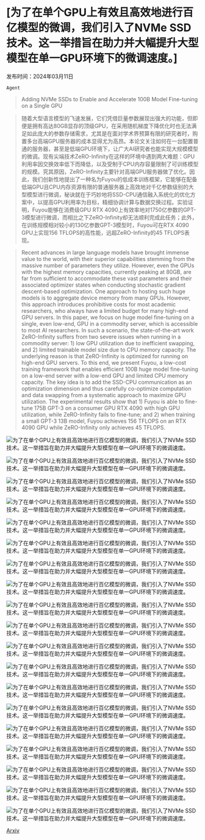 # [为了在单个GPU上有效且高效地进行百亿模型的微调，我们引入了NVMe SSD技术。这一举措旨在助力并大幅提升大型模型在单一GPU环境下的微调速度。]

发布时间：2024年03月11日

`Agent`

> Adding NVMe SSDs to Enable and Accelerate 100B Model Fine-tuning on a Single GPU

> 随着大型语言模型的飞速发展，它们凭借巨量参数展现出强大的功能，但即便是拥有高达80GB显存的顶级GPU，在采用随机梯度下降优化时也无法满足如此庞大的参数存储需求，尤其是在面对学术界预算有限的研究者时，购置多台高端GPU服务器的成本显得尤为高昂。本论文关注如何在一台配置普通的服务器，甚至是低端GPU环境下，让广大AI研究者也能实现大规模模型的微调。现有尖端技术ZeRO-Infinity在这样的环境中遇到两大难题：GPU利用率因交换效率低下而降低，以及受制于CPU内存容量限制了可训练模型的规模。究其原因，ZeRO-Infinity主要针对高端GPU服务器做了优化。因此，我们创新性地提出了一种名为Fuyou的低成本训练框架，它能够在配备低端GPU且CPU内存资源有限的普通服务器上高效地对千亿参数级别的大型模型进行微调，秘诀就在于巧妙地将SSD-CPU通信融入系统化的优化方案中，以提高GPU利用率为目标，精细协调计算与数据交换过程。实验证明，Fuyou能够在消费级GPU RTX 4090上有效率地对1750亿参数的GPT-3模型进行微调，而相比之下ZeRO-Infinity却无法顺利完成此任务；此外，在训练规模相对较小的130亿参数GPT-3模型时，Fuyou可在RTX 4090 GPU上实现156 TFLOPS的高性能，远超ZeRO-Infinity的45 TFLOPS表现。

> Recent advances in large language models have brought immense value to the world, with their superior capabilities stemming from the massive number of parameters they utilize. However, even the GPUs with the highest memory capacities, currently peaking at 80GB, are far from sufficient to accommodate these vast parameters and their associated optimizer states when conducting stochastic gradient descent-based optimization. One approach to hosting such huge models is to aggregate device memory from many GPUs. However, this approach introduces prohibitive costs for most academic researchers, who always have a limited budget for many high-end GPU servers. In this paper, we focus on huge model fine-tuning on a single, even low-end, GPU in a commodity server, which is accessible to most AI researchers. In such a scenario, the state-of-the-art work ZeRO-Infinity suffers from two severe issues when running in a commodity server: 1) low GPU utilization due to inefficient swapping, and 2) limited trainable model size due to CPU memory capacity. The underlying reason is that ZeRO-Infinity is optimized for running on high-end GPU servers. To this end, we present Fuyou, a low-cost training framework that enables efficient 100B huge model fine-tuning on a low-end server with a low-end GPU and limited CPU memory capacity. The key idea is to add the SSD-CPU communication as an optimization dimension and thus carefully co-optimize computation and data swapping from a systematic approach to maximize GPU utilization. The experimental results show that 1) Fuyou is able to fine-tune 175B GPT-3 on a consumer GPU RTX 4090 with high GPU utilization, while ZeRO-Infinity fails to fine-tune; and 2) when training a small GPT-3 13B model, Fuyou achieves 156 TFLOPS on an RTX 4090 GPU while ZeRO-Infinity only achieves 45 TFLOPS.

![为了在单个GPU上有效且高效地进行百亿模型的微调，我们引入了NVMe SSD技术。这一举措旨在助力并大幅提升大型模型在单一GPU环境下的微调速度。](../../../paper_images/2403.06504/max_model_size_zero.png)

![为了在单个GPU上有效且高效地进行百亿模型的微调，我们引入了NVMe SSD技术。这一举措旨在助力并大幅提升大型模型在单一GPU环境下的微调速度。](../../../paper_images/2403.06504/overall_gpu_util.png)

![为了在单个GPU上有效且高效地进行百亿模型的微调，我们引入了NVMe SSD技术。这一举措旨在助力并大幅提升大型模型在单一GPU环境下的微调速度。](../../../paper_images/2403.06504/opt_prop.png)

![为了在单个GPU上有效且高效地进行百亿模型的微调，我们引入了NVMe SSD技术。这一举措旨在助力并大幅提升大型模型在单一GPU环境下的微调速度。](../../../paper_images/2403.06504/origin_pipe.png)

![为了在单个GPU上有效且高效地进行百亿模型的微调，我们引入了NVMe SSD技术。这一举措旨在助力并大幅提升大型模型在单一GPU环境下的微调速度。](../../../paper_images/2403.06504/ratel_pipe.png)

![为了在单个GPU上有效且高效地进行百亿模型的微调，我们引入了NVMe SSD技术。这一举措旨在助力并大幅提升大型模型在单一GPU环境下的微调速度。](../../../paper_images/2403.06504/ratel_pipe_parallel.png)

![为了在单个GPU上有效且高效地进行百亿模型的微调，我们引入了NVMe SSD技术。这一举措旨在助力并大幅提升大型模型在单一GPU环境下的微调速度。](../../../paper_images/2403.06504/system_overview.png)

![为了在单个GPU上有效且高效地进行百亿模型的微调，我们引入了NVMe SSD技术。这一举措旨在助力并大幅提升大型模型在单一GPU环境下的微调速度。](../../../paper_images/2403.06504/max_model_size.png)

![为了在单个GPU上有效且高效地进行百亿模型的微调，我们引入了NVMe SSD技术。这一举措旨在助力并大幅提升大型模型在单一GPU环境下的微调速度。](../../../paper_images/2403.06504/overall_tp_175b.png)

![为了在单个GPU上有效且高效地进行百亿模型的微调，我们引入了NVMe SSD技术。这一举措旨在助力并大幅提升大型模型在单一GPU环境下的微调速度。](../../../paper_images/2403.06504/overall_tp_a100_13b.png)

![为了在单个GPU上有效且高效地进行百亿模型的微调，我们引入了NVMe SSD技术。这一举措旨在助力并大幅提升大型模型在单一GPU环境下的微调速度。](../../../paper_images/2403.06504/overall_tp_4090_13b.png)

![为了在单个GPU上有效且高效地进行百亿模型的微调，我们引入了NVMe SSD技术。这一举措旨在助力并大幅提升大型模型在单一GPU环境下的微调速度。](../../../paper_images/2403.06504/overall_bigger_model.png)

![为了在单个GPU上有效且高效地进行百亿模型的微调，我们引入了NVMe SSD技术。这一举措旨在助力并大幅提升大型模型在单一GPU环境下的微调速度。](../../../paper_images/2403.06504/rearr.png)

![为了在单个GPU上有效且高效地进行百亿模型的微调，我们引入了NVMe SSD技术。这一举措旨在助力并大幅提升大型模型在单一GPU环境下的微调速度。](../../../paper_images/2403.06504/rearr_175b.png)

![为了在单个GPU上有效且高效地进行百亿模型的微调，我们引入了NVMe SSD技术。这一举措旨在助力并大幅提升大型模型在单一GPU环境下的微调速度。](../../../paper_images/2403.06504/pipeline_a100.png)

![为了在单个GPU上有效且高效地进行百亿模型的微调，我们引入了NVMe SSD技术。这一举措旨在助力并大幅提升大型模型在单一GPU环境下的微调速度。](../../../paper_images/2403.06504/pipeline_4090.png)

![为了在单个GPU上有效且高效地进行百亿模型的微调，我们引入了NVMe SSD技术。这一举措旨在助力并大幅提升大型模型在单一GPU环境下的微调速度。](../../../paper_images/2403.06504/swap_coefficient.png)

![为了在单个GPU上有效且高效地进行百亿模型的微调，我们引入了NVMe SSD技术。这一举措旨在助力并大幅提升大型模型在单一GPU环境下的微调速度。](../../../paper_images/2403.06504/throughput_dollars.png)

![为了在单个GPU上有效且高效地进行百亿模型的微调，我们引入了NVMe SSD技术。这一举措旨在助力并大幅提升大型模型在单一GPU环境下的微调速度。](../../../paper_images/2403.06504/throughput_dollars_full.png)

[Arxiv](https://arxiv.org/abs/2403.06504)